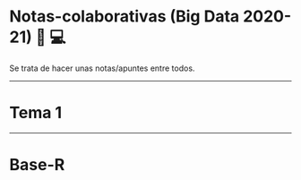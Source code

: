 # Notas-colaborativas (Big Data 2020-21) :book: :computer: 

Se trata de hacer unas notas/apuntes entre todos.


-------------------------------------


# Tema 1


-------------------------------------

# Base-R

